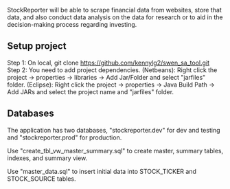 StockReporter will be able to scrape financial data from websites, store that data, and also conduct data analysis on the data for research or to aid in the decision-making process regarding investing.

Setup project
-------------
Step 1: On local, git clone https://github.com/kennylg2/swen_sa_tool.git Step 2: You need to add project dependencies. (Netbeans): Right click the project -> properties -> libraries -> Add Jar/Folder and select "jarfiles" folder. (Eclipse): Right click the project -> properties -> Java Build Path -> Add JARs and select the project name and "jarfiles" folder.

Databases
---------
The application has two databases, "stockreporter.dev" for dev and testing and "stockreporter.prod" for production.

Use "create_tbl_vw_master_summary.sql" to create master, summary tables, indexes, and summary view.

Use "master_data.sql" to insert initial data into STOCK_TICKER and STOCK_SOURCE tables.
